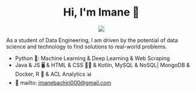 
<h1 align="center">Hi, I'm Imane 👋</h1>
<p align="center">
    <a href="https://www.linkedin.com/in/imane-bachiri-27a237253/"><img src="https://img.shields.io/badge/linkedin-%230177B5?style=flat&logo=linkedin&logoColor=white"/></a>
  </p>
  
As a student of Data Engineering, I am driven by the potential of data science and technology to find solutions to real-world problems.

- Python 🐍: Machine Learning & Deep Learning & Web Scraping 
- Java & JS 🖥️ & HTML & CSS 📄🎨 & Kotlin, MySQL & NoSQL| MongoDB & Docker, R 🔢 & ACL Analytics 📊
- 💬 mailto: imanebachiri000@gmail.com
